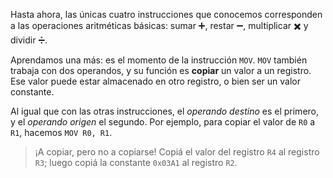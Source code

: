 Hasta ahora, las únicas cuatro instrucciones que conocemos corresponden a las operaciones aritméticas básicas: sumar :heavy_plus_sign:, restar :heavy_minus_sign:, multiplicar :heavy_multiplication_x: y dividir :heavy_division_sign:.

Aprendamos una más: es el momento de la instrucción `MOV`. `MOV` también trabaja con dos operandos, y su función es **copiar** un valor a un registro. Ese valor puede estar almacenado en otro registro, o bien ser un valor constante.

Al igual que con las otras instrucciones, el _operando destino_ es el primero, y el _operando origen_ el segundo. Por ejemplo, para copiar el valor de `R0` a `R1`, hacemos `MOV R0, R1`.

> ¡A copiar, pero no a copiarse! Copiá el valor del registro `R4` al registro `R3`; luego copiá la constante `0x03A1` al registro `R2`.